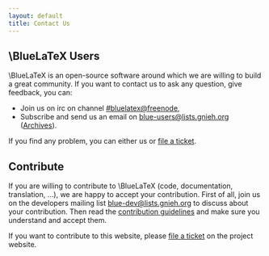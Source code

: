 ```yaml
---
layout: default
title: Contact Us
---
```


\BlueLaTeX Users
----------------

\BlueLaTeX is an open-source software around which we are willing to build a great community.
If you want to contact us to ask any question, give feedback, you can:

 - Join us on irc on channel [#bluelatex@freenode](https://kiwiirc.com/client/irc.freenode.net/bluelatex),
 - Subscribe and send us an email on [blue-users@lists.gnieh.org](http://lists.gnieh.org/mailman/listinfo/blue-users) ([Archives](http://lists.gnieh.org/pipermail/blue-users/)).

If you find any problem, you can either us or [file a ticket](https://github.com/gnieh/bluelatex/issues/new).

Contribute
----------

If you are willing to contribute to \BlueLaTeX (code, documentation, translation, ...), we are happy to accept your contribution.
First of all, join us on the developers mailing list blue-dev@lists.gnieh.org to discuss about your contribution.
Then read the [contribution guidelines](https://github.com/gnieh/bluelatex/blob/master/CONTRIBUTING.md) and make sure you understand and accept them.

If you want to contribute to this website, please [file a ticket](https://github.com/gnieh/bluelatex-website/issues/new) on the project website.
